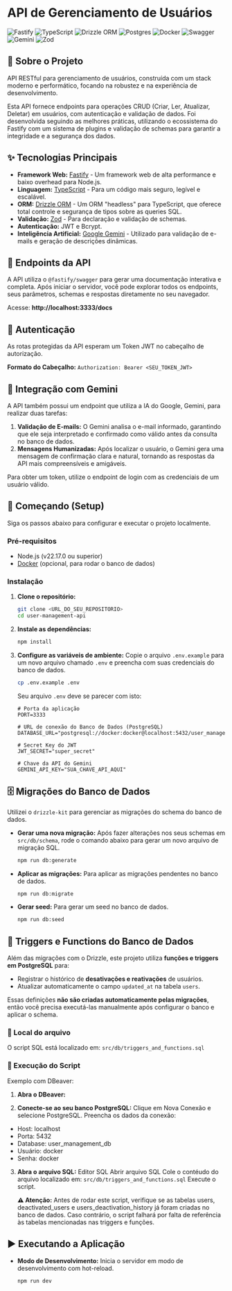# API de Gerenciamento de Usuários

![Fastify](https://img.shields.io/badge/fastify-%23000000.svg?style=for-the-badge&logo=fastify&logoColor=white)
![TypeScript](https://img.shields.io/badge/typescript-%23007ACC.svg?style=for-the-badge&logo=typescript&logoColor=white)
![Drizzle ORM](https://img.shields.io/badge/Drizzle%20ORM-C5F74F?style=for-the-badge&logo=drizzle&logoColor=black)
![Postgres](https://img.shields.io/badge/postgres-%23316192.svg?style=for-the-badge&logo=postgresql&logoColor=white)
![Docker](https://img.shields.io/badge/docker-%230db7ed.svg?style=for-the-badge&logo=docker&logoColor=white)
![Swagger](https://img.shields.io/badge/Swagger‑UI-85EA2D.svg?style=for-the-badge&logo=swagger&logoColor=white)
![Gemini](https://img.shields.io/badge/Gemini-8E75B2?style=for-the-badge&logo=gemini&logoColor=white)
![Zod](https://img.shields.io/badge/zod-%233068b7.svg?style=for-the-badge&logo=zod&logoColor=white)

## 📜 Sobre o Projeto

API RESTful para gerenciamento de usuários, construída com um stack moderno e performático, focando na robustez e na experiência de desenvolvimento.

Esta API fornece endpoints para operações CRUD (Criar, Ler, Atualizar, Deletar) em usuários, com autenticação e validação de dados. Foi desenvolvida seguindo as melhores práticas, utilizando o ecossistema do Fastify com um sistema de plugins e validação de schemas para garantir a integridade e a segurança dos dados.

## ✨ Tecnologias Principais

- **Framework Web:** [Fastify](https://www.fastify.io/) - Um framework web de alta performance e baixo overhead para Node.js.
- **Linguagem:** [TypeScript](https://www.typescriptlang.org/) - Para um código mais seguro, legível e escalável.
- **ORM:** [Drizzle ORM](https://orm.drizzle.team/) - Um ORM "headless" para TypeScript, que oferece total controle e segurança de tipos sobre as queries SQL.
- **Validação:** [Zod](https://zod.dev/) - Para declaração e validação de schemas.
- **Autenticação:** JWT e Bcrypt.
- **Inteligência Artificial:** [Google Gemini](https://gemini.google.com/) - Utilizado para validação de e-mails e geração de descrições dinâmicas.

## 📖 Endpoints da API

A API utiliza o `@fastify/swagger` para gerar uma documentação interativa e completa. Após iniciar o servidor, você pode explorar todos os endpoints, seus parâmetros, schemas e respostas diretamente no seu navegador.

Acesse: **http://localhost:3333/docs**

## 🔑 Autenticação

As rotas protegidas da API esperam um Token JWT no cabeçalho de autorização.

**Formato do Cabeçalho:** `Authorization: Bearer <SEU_TOKEN_JWT>`

## 🤖 Integração com Gemini

A API também possui um endpoint que utiliza a IA do Google, Gemini, para realizar duas tarefas:

1. **Validação de E-mails:** O Gemini analisa o e-mail informado, garantindo que ele seja interpretado e confirmado como válido antes da consulta no banco de dados.
2. **Mensagens Humanizadas:** Após localizar o usuário, o Gemini gera uma mensagem de confirmação clara e natural, tornando as respostas da API mais compreensíveis e amigáveis.

Para obter um token, utilize o endpoint de login com as credenciais de um usuário válido.

## 🚀 Começando (Setup)

Siga os passos abaixo para configurar e executar o projeto localmente.

### Pré-requisitos

- Node.js (v22.17.0 ou superior)
- [Docker](https://www.docker.com/) (opcional, para rodar o banco de dados)

### Instalação

1.  **Clone o repositório:**

    ```bash
    git clone <URL_DO_SEU_REPOSITORIO>
    cd user-management-api
    ```

2.  **Instale as dependências:**

    ```bash
    npm install
    ```

3.  **Configure as variáveis de ambiente:**
    Copie o arquivo `.env.example` para um novo arquivo chamado `.env` e preencha com suas credenciais do banco de dados.

    ```bash
    cp .env.example .env
    ```

    Seu arquivo `.env` deve se parecer com isto:

    ```env
    # Porta da aplicação
    PORT=3333

    # URL de conexão do Banco de Dados (PostgreSQL)
    DATABASE_URL="postgresql://docker:docker@localhost:5432/user_management_db"

    # Secret Key do JWT
    JWT_SECRET="super_secret"

    # Chave da API do Gemini
    GEMINI_API_KEY="SUA_CHAVE_API_AQUI"
    ```

## 🗄️ Migrações do Banco de Dados

Utilizei o `drizzle-kit` para gerenciar as migrações do schema do banco de dados.

- **Gerar uma nova migração:**
  Após fazer alterações nos seus schemas em `src/db/schema`, rode o comando abaixo para gerar um novo arquivo de migração SQL.

  ```bash
  npm run db:generate
  ```

- **Aplicar as migrações:**
  Para aplicar as migrações pendentes no banco de dados.
  ```bash
  npm run db:migrate
  ```

- **Gerar seed:**
  Para gerar um seed no banco de dados.
  ```bash
  npm run db:seed
  ```

## 🧠 Triggers e Functions do Banco de Dados

Além das migrações com o Drizzle, este projeto utiliza **funções e triggers em PostgreSQL** para:

- Registrar o histórico de **desativações e reativações** de usuários.
- Atualizar automaticamente o campo `updated_at` na tabela `users`.

Essas definições **não são criadas automaticamente pelas migrações**, então você precisa executá-las manualmente após configurar o banco e aplicar o schema.

### 📂 Local do arquivo

O script SQL está localizado em: `src/db/triggers_and_functions.sql`

### 🔧 Execução do Script

Exemplo com DBeaver:

1. **Abra o DBeaver:**

2. **Conecte-se ao seu banco PostgreSQL:**
   Clique em Nova Conexão e selecione PostgreSQL.
   Preencha os dados da conexão:

- Host: localhost
- Porta: 5432
- Database: user_management_db
- Usuário: docker
- Senha: docker

3. **Abra o arquivo SQL:**
   Editor SQL
   Abrir arquivo SQL
   Cole o contéudo do arquivo localizado em: `src/db/triggers_and_functions.sql`
   Execute o script.

   **⚠️ Atenção:**
   Antes de rodar este script, verifique se as tabelas users, deactivated_users e users_deactivation_history já foram criadas no banco de dados.
   Caso contrário, o script falhará por falta de referência às tabelas mencionadas nas triggers e funções.

## ▶️ Executando a Aplicação

- **Modo de Desenvolvimento:**
  Inicia o servidor em modo de desenvolvimento com hot-reload.
  ```bash
  npm run dev
  ```
